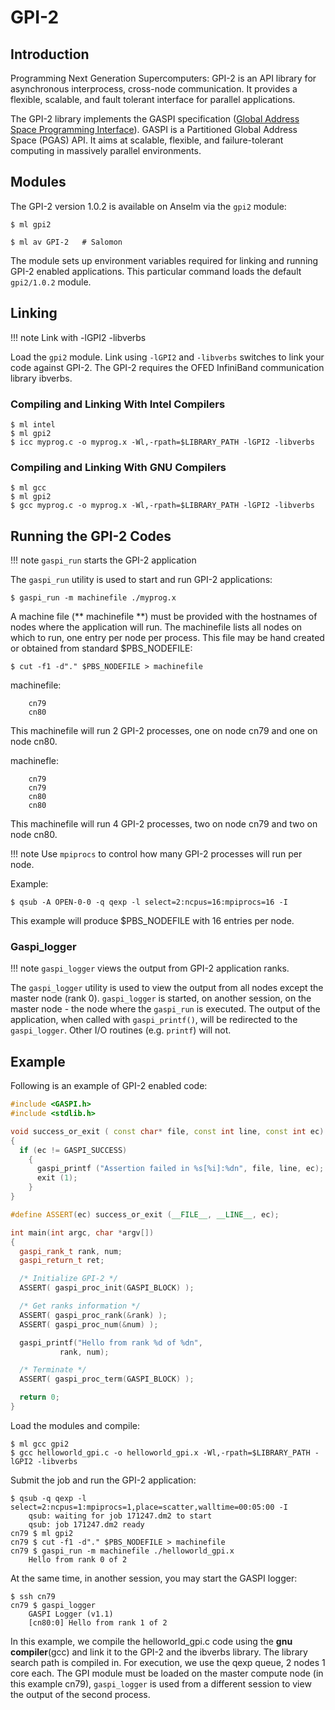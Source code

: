 # GPI-2

## Introduction

Programming Next Generation Supercomputers: GPI-2 is an API library for asynchronous interprocess, cross-node communication. It provides a flexible, scalable, and fault tolerant interface for parallel applications.

The GPI-2 library implements the GASPI specification ([Global Address Space Programming Interface][a]). GASPI is a Partitioned Global Address Space (PGAS) API. It aims at scalable, flexible, and failure-tolerant computing in massively parallel environments.

## Modules

The GPI-2 version 1.0.2 is available on Anselm via the `gpi2` module:

```console
$ ml gpi2

$ ml av GPI-2   # Salomon
```

The module sets up environment variables required for linking and running GPI-2 enabled applications. This particular command loads the default `gpi2/1.0.2` module.

## Linking

!!! note
    Link with -lGPI2 -libverbs

Load the `gpi2` module. Link using `-lGPI2` and `-libverbs` switches to link your code against GPI-2. The GPI-2 requires the OFED InfiniBand communication library ibverbs.

### Compiling and Linking With Intel Compilers

```console
$ ml intel
$ ml gpi2
$ icc myprog.c -o myprog.x -Wl,-rpath=$LIBRARY_PATH -lGPI2 -libverbs
```

### Compiling and Linking With GNU Compilers

```console
$ ml gcc
$ ml gpi2
$ gcc myprog.c -o myprog.x -Wl,-rpath=$LIBRARY_PATH -lGPI2 -libverbs
```

## Running the GPI-2 Codes

!!! note
    `gaspi_run` starts the GPI-2 application

The `gaspi_run` utility is used to start and run GPI-2 applications:

```console
$ gaspi_run -m machinefile ./myprog.x
```

A machine file (** machinefile **) must be provided with the hostnames of nodes where the application will run. The machinefile lists all nodes on which to run, one entry per node per process. This file may be hand created or obtained from standard $PBS_NODEFILE:

```console
$ cut -f1 -d"." $PBS_NODEFILE > machinefile
```

machinefile:

```console
    cn79
    cn80
```

This machinefile will run 2 GPI-2 processes, one on node cn79 and one on node cn80.

machinefle:

```console
    cn79
    cn79
    cn80
    cn80
```

This machinefile will run 4 GPI-2 processes, two on node cn79 and two on node cn80.

!!! note
    Use `mpiprocs` to control how many GPI-2 processes will run per node.

Example:

```console
$ qsub -A OPEN-0-0 -q qexp -l select=2:ncpus=16:mpiprocs=16 -I
```

This example will produce $PBS_NODEFILE with 16 entries per node.

### Gaspi_logger

!!! note
    `gaspi_logger` views the output from GPI-2 application ranks.

The `gaspi_logger` utility is used to view the output from all nodes except the master node (rank 0). `gaspi_logger` is started, on another session, on the master node - the node where the `gaspi_run` is executed. The output of the application, when called with `gaspi_printf()`, will be redirected to the `gaspi_logger`. Other I/O routines (e.g. `printf`) will not.

## Example

Following is an example of GPI-2 enabled code:

```cpp
#include <GASPI.h>
#include <stdlib.h>

void success_or_exit ( const char* file, const int line, const int ec)
{
  if (ec != GASPI_SUCCESS)
    {
      gaspi_printf ("Assertion failed in %s[%i]:%dn", file, line, ec);
      exit (1);
    }
}

#define ASSERT(ec) success_or_exit (__FILE__, __LINE__, ec);

int main(int argc, char *argv[])
{
  gaspi_rank_t rank, num;
  gaspi_return_t ret;

  /* Initialize GPI-2 */
  ASSERT( gaspi_proc_init(GASPI_BLOCK) );

  /* Get ranks information */
  ASSERT( gaspi_proc_rank(&rank) );
  ASSERT( gaspi_proc_num(&num) );

  gaspi_printf("Hello from rank %d of %dn",
           rank, num);

  /* Terminate */
  ASSERT( gaspi_proc_term(GASPI_BLOCK) );

  return 0;
}
```

Load the modules and compile:

```console
$ ml gcc gpi2
$ gcc helloworld_gpi.c -o helloworld_gpi.x -Wl,-rpath=$LIBRARY_PATH -lGPI2 -libverbs
```

Submit the job and run the GPI-2 application:

```console
$ qsub -q qexp -l select=2:ncpus=1:mpiprocs=1,place=scatter,walltime=00:05:00 -I
    qsub: waiting for job 171247.dm2 to start
    qsub: job 171247.dm2 ready
cn79 $ ml gpi2
cn79 $ cut -f1 -d"." $PBS_NODEFILE > machinefile
cn79 $ gaspi_run -m machinefile ./helloworld_gpi.x
    Hello from rank 0 of 2
```

At the same time, in another session, you may start the GASPI logger:

```console
$ ssh cn79
cn79 $ gaspi_logger
    GASPI Logger (v1.1)
    [cn80:0] Hello from rank 1 of 2
```

In this example, we compile the helloworld_gpi.c code using the **gnu compiler**(gcc) and link it to the GPI-2 and the ibverbs library. The library search path is compiled in. For execution, we use the qexp queue, 2 nodes 1 core each. The GPI module must be loaded on the master compute node (in this example cn79), `gaspi_logger` is used from a different session to view the output of the second process.

[a]: http://www.gaspi.de/en/project.html
